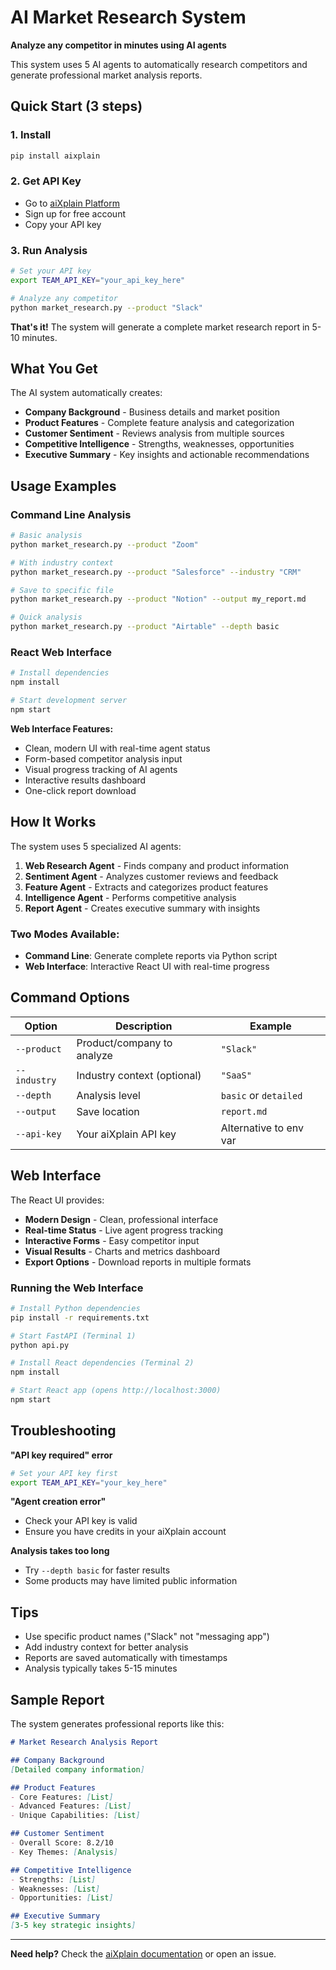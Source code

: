 # AI Market Research System

**Analyze any competitor in minutes using AI agents**

This system uses 5 AI agents to automatically research competitors and generate professional market analysis reports.

## Quick Start (3 steps)

### 1. Install
```bash
pip install aixplain
```

### 2. Get API Key
- Go to [aiXplain Platform](https://platform.aixplain.com/)
- Sign up for free account
- Copy your API key

### 3. Run Analysis
```bash
# Set your API key
export TEAM_API_KEY="your_api_key_here"

# Analyze any competitor
python market_research.py --product "Slack"
```

**That's it!** The system will generate a complete market research report in 5-10 minutes.

## What You Get

The AI system automatically creates:

- **Company Background** - Business details and market position  
- **Product Features** - Complete feature analysis and categorization  
- **Customer Sentiment** - Reviews analysis from multiple sources  
- **Competitive Intelligence** - Strengths, weaknesses, opportunities  
- **Executive Summary** - Key insights and actionable recommendations  

## Usage Examples

### Command Line Analysis
```bash
# Basic analysis
python market_research.py --product "Zoom"

# With industry context
python market_research.py --product "Salesforce" --industry "CRM"

# Save to specific file
python market_research.py --product "Notion" --output my_report.md

# Quick analysis
python market_research.py --product "Airtable" --depth basic
```

### React Web Interface
```bash
# Install dependencies
npm install

# Start development server
npm start
```

**Web Interface Features:**
- Clean, modern UI with real-time agent status
- Form-based competitor analysis input
- Visual progress tracking of AI agents
- Interactive results dashboard
- One-click report download

## How It Works

The system uses 5 specialized AI agents:

1. **Web Research Agent** - Finds company and product information
2. **Sentiment Agent** - Analyzes customer reviews and feedback  
3. **Feature Agent** - Extracts and categorizes product features
4. **Intelligence Agent** - Performs competitive analysis
5. **Report Agent** - Creates executive summary with insights

### Two Modes Available:
- **Command Line**: Generate complete reports via Python script
- **Web Interface**: Interactive React UI with real-time progress

## Command Options

| Option | Description | Example |
|--------|-------------|----------|
| `--product` | Product/company to analyze | `"Slack"` |
| `--industry` | Industry context (optional) | `"SaaS"` |
| `--depth` | Analysis level | `basic` or `detailed` |
| `--output` | Save location | `report.md` |
| `--api-key` | Your aiXplain API key | Alternative to env var |

## Web Interface

The React UI provides:
- **Modern Design** - Clean, professional interface
- **Real-time Status** - Live agent progress tracking  
- **Interactive Forms** - Easy competitor input
- **Visual Results** - Charts and metrics dashboard
- **Export Options** - Download reports in multiple formats

### Running the Web Interface
```bash
# Install Python dependencies
pip install -r requirements.txt

# Start FastAPI (Terminal 1)
python api.py

# Install React dependencies (Terminal 2)
npm install

# Start React app (opens http://localhost:3000)
npm start
```

## Troubleshooting

**"API key required" error**
```bash
# Set your API key first
export TEAM_API_KEY="your_key_here"
```

**"Agent creation error"**
- Check your API key is valid
- Ensure you have credits in your aiXplain account

**Analysis takes too long**
- Try `--depth basic` for faster results
- Some products may have limited public information

## Tips

- Use specific product names ("Slack" not "messaging app")
- Add industry context for better analysis
- Reports are saved automatically with timestamps
- Analysis typically takes 5-15 minutes

## Sample Report

The system generates professional reports like this:

```markdown
# Market Research Analysis Report

## Company Background
[Detailed company information]

## Product Features
- Core Features: [List]
- Advanced Features: [List] 
- Unique Capabilities: [List]

## Customer Sentiment
- Overall Score: 8.2/10
- Key Themes: [Analysis]

## Competitive Intelligence
- Strengths: [List]
- Weaknesses: [List]
- Opportunities: [List]

## Executive Summary
[3-5 key strategic insights]
```

---

**Need help?** Check the [aiXplain documentation](https://docs.aixplain.com/) or open an issue.